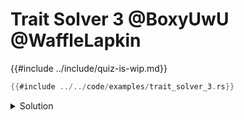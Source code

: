 # Trait Solver 3 @BoxyUwU @WaffleLapkin

{{#include ../include/quiz-is-wip.md}}

```rust
{{#include ../../code/examples/trait_solver_3.rs}}
```

<details>
<summary>Solution</summary>

```
{{#include ../../code/examples/stderr/trait_solver_3.stderr}}
```

</details>
